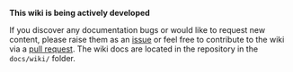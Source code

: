 <!-- markdownlint-disable MD001 MD036 -->
**This wiki is being actively developed**

If you discover any documentation bugs or would like to request new content, please raise them as an [issue](https://github.com/Azure/terraform-azurerm-alz-landing-zone/issues) or feel free to contribute to the wiki via a [pull request](https://github.com/Azure/terraform-azurerm-alz-landing-zone/pulls).
The wiki docs are located in the repository in the `docs/wiki/` folder.
